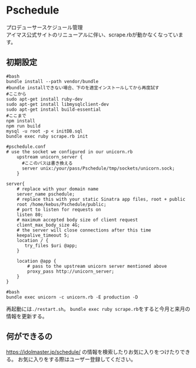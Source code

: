 # Pschedule
プロデューサースケジュール管理  
アイマス公式サイトのリニューアルに伴い、scrape.rbが動かなくなっています。

## 初期設定
```
#bash
bundle install --path vendor/bundle 
#bundle installできない場合、下のを適宜インストールしてから再度試す
#ここから
sudo apt-get install ruby-dev
sudo apt-get install libmysqlclient-dev
sudo apt-get install build-essential
#ここまで
npm install
npm run build
mysql -u root -p < initDB.sql
bundle exec ruby scrape.rb init
```
```
#pschedule.conf
# use the socket we configured in our unicorn.rb
	upstream unicorn_server {
      #ここのパスは書き換える
	  server unix:/your/pass/Pschedule/tmp/sockets/unicorn.sock;
 	}

server{
	# replace with your domain name
   	server_name pschedule;
   	# replace this with your static Sinatra app files, root + public
  	root /home/kebus/Pschedule/public;
   	# port to listen for requests on
   	listen 80;
   	# maximum accepted body size of client request
   	client_max_body_size 4G;
   	# the server will close connections after this time
   	keepalive_timeout 5;
    location / {
 	   try_files $uri @app;
    }

    location @app {
        # pass to the upstream unicorn server mentioned above
      	proxy_pass http://unicorn_server;
	}	
}
```
```
#bash
bundle exec unicorn -c unicorn.rb -E production -D
```
再起動には`./restart.sh`。
`bundle exec ruby scrape.rb`をすると今月と来月の情報を更新する。

## 何ができるの
https://idolmaster.jp/schedule/ の情報を検索したりお気に入りをつけたりできる。
お気に入りをする際はユーザー登録してください。
